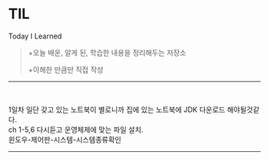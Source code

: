 # TIL
Today I Learned

>+오늘 배운, 알게 된, 학습한 내용을 정리해두는 저장소
>
>+이해한 만큼만 직접 작성

***
<br/>

1일차
일단 갖고 있는 노트북이 별로니까 집에 있는 노트북에 JDK 다운로드 해야될것같다.<br/>
ch 1-5,6 다시듣고 운영체제에 맞는 파일 설치.<br/>
윈도우-제어판-시스템-시스템종류확인<br/>

<hr/>
